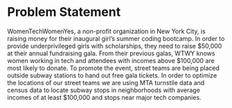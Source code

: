 # Problem Statement
WomenTechWomenYes, a non-profit organization in New York City, is raising money for their inaugural girl’s summer coding bootcamp. In order to provide underprivileged girls with scholarships, they need to raise $50,000 at their annual fundraising gala. From their previous galas, WTWY knows women working in tech and attendees with incomes above $100,000 are most likely to donate. To promote the event, street teams are being placed outside subway stations to hand out free gala tickets. In order to optimize the locations of our street teams we are using MTA turnstile data and census data to locate subway stops in neighborhoods with average incomes of at least $100,000 and stops near major tech companies.
